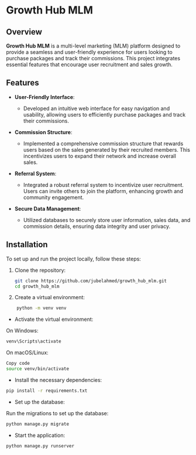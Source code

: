 # Growth Hub MLM

## Overview

**Growth Hub MLM** is a multi-level marketing (MLM) platform designed to provide a seamless and user-friendly experience for users looking to purchase packages and track their commissions. This project integrates essential features that encourage user recruitment and sales growth.

## Features

- **User-Friendly Interface**: 
  - Developed an intuitive web interface for easy navigation and usability, allowing users to efficiently purchase packages and track their commissions.

- **Commission Structure**: 
  - Implemented a comprehensive commission structure that rewards users based on the sales generated by their recruited members. This incentivizes users to expand their network and increase overall sales.

- **Referral System**: 
  - Integrated a robust referral system to incentivize user recruitment. Users can invite others to join the platform, enhancing growth and community engagement.

- **Secure Data Management**: 
  - Utilized databases to securely store user information, sales data, and commission details, ensuring data integrity and user privacy.

## Installation

To set up and run the project locally, follow these steps:

1. Clone the repository:
   ```bash
   git clone https://github.com/jubelahmed/growth_hub_mlm.git
   cd growth_hub_mlm

2. Create a virtual environment:

```bash
    python -m venv venv
```
- Activate the virtual environment:

On Windows:
```bash
venv\Scripts\activate
```
On macOS/Linux:
```bash
Copy code
source venv/bin/activate
```
- Install the necessary dependencies:

```bash
pip install -r requirements.txt
```
- Set up the database:

Run the migrations to set up the database:
```bash
python manage.py migrate
```

- Start the application:

```bash
python manage.py runserver
```
